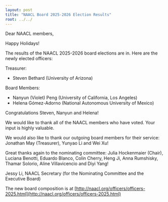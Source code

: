 ```yaml
---
layout: post
title: "NAACL Board 2025-2026 Election Results"
root: ../../
---
```

Dear NAACL members,

Happy Holidays!

The results of the NAACL 2025-2026 board elections are in. Here are the newly elected officers:

Treasurer:
- Steven Bethard (University of Arizona)

Board Members:
- Nanyun (Violet) Peng (University of California, Los Angeles)
- Helena Gómez-Adorno (National Autonomous University of Mexico)

Congratulations Steven, Nanyun and Helena!

We would like to thank all of the NAACL members who have voted. Your input is highly valuable.

We would also like to thank our outgoing board members for their service: Jonathan May (Treasurer), Yunyao Li and Wei Xu!

Great thanks again to the nominating committee:
Julia Hockenmaier (Chair), Luciana Benotti, Eduardo Blanco, Colin Cherry, Heng Ji, Anna Rumshisky, Thamar Solorio, Aline Villavicencio and Diyi Yang!

Jessy Li, NAACL Secretary
(for the Nominating Committee and the Executive Board)

The new board composition is at [http://naacl.org/officers/officers-2025.html](http://naacl.org/officers/officers-2025.html)